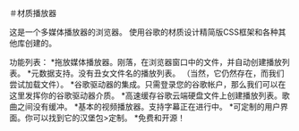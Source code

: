＃材质播放器

这是一个多媒体播放器的浏览器。
使用谷歌的材质设计精简版CSS框架和各种其他库创建的。

功能列表：
*拖放媒体播放器。刚落，在浏览器窗口中的文件，并自动创建播放列表。
*元数据支持。没有丑女文件名的播放列表。 （当然，它仍然存在，而我们尝试加载文件）。
*谷歌驱动器的集成。只需登录您的谷歌帐户，那么我们可以在这里发挥你的谷歌驱动器介质。
*高速缓存谷歌云端硬盘文件上创建播放列表。歌曲之间没有缓冲。
*基本的视频播放器。支持字幕正在进行中。
*可定制的用户界面。你可以找到它的汉堡包>定制。
*免费和开源！

